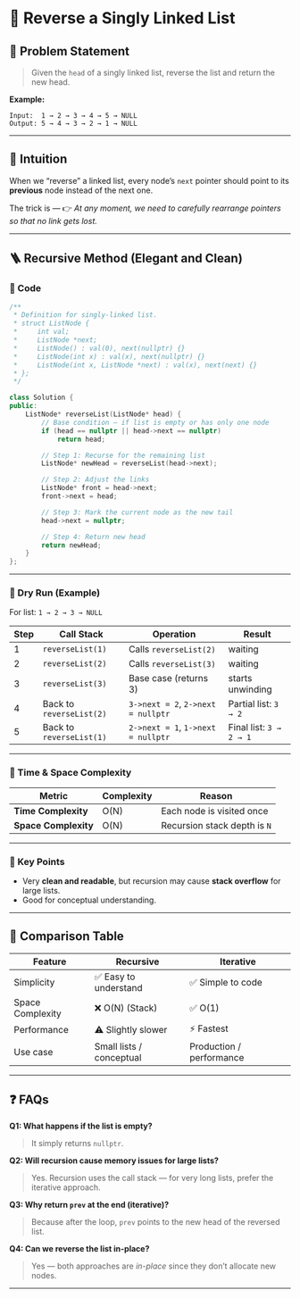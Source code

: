 # 🧠 Reverse a Singly Linked List 


## 🧩 Problem Statement

> Given the `head` of a singly linked list, reverse the list and return the new head.

**Example:**

```
Input:  1 → 2 → 3 → 4 → 5 → NULL  
Output: 5 → 4 → 3 → 2 → 1 → NULL
```

---

## 💭 Intuition

When we “reverse” a linked list, every node’s `next` pointer should point to its **previous** node instead of the next one.

The trick is —
👉 *At any moment, we need to carefully rearrange pointers so that no link gets lost.*

---

## 🪜 Recursive Method (Elegant and Clean)

### 🧩 Code

```cpp
/**
 * Definition for singly-linked list.
 * struct ListNode {
 *     int val;
 *     ListNode *next;
 *     ListNode() : val(0), next(nullptr) {}
 *     ListNode(int x) : val(x), next(nullptr) {}
 *     ListNode(int x, ListNode *next) : val(x), next(next) {}
 * };
 */

class Solution {
public:
    ListNode* reverseList(ListNode* head) {
        // Base condition — if list is empty or has only one node
        if (head == nullptr || head->next == nullptr)
            return head;

        // Step 1: Recurse for the remaining list
        ListNode* newHead = reverseList(head->next);

        // Step 2: Adjust the links
        ListNode* front = head->next;
        front->next = head;

        // Step 3: Mark the current node as the new tail
        head->next = nullptr;

        // Step 4: Return new head
        return newHead;
    }
};
```

---

### 🧠 Dry Run (Example)

For list: `1 → 2 → 3 → NULL`

| Step | Call Stack               | Operation                          | Result                  |
| ---- | ------------------------ | ---------------------------------- | ----------------------- |
| 1    | `reverseList(1)`         | Calls `reverseList(2)`             | waiting                 |
| 2    | `reverseList(2)`         | Calls `reverseList(3)`             | waiting                 |
| 3    | `reverseList(3)`         | Base case (returns 3)              | starts unwinding        |
| 4    | Back to `reverseList(2)` | `3->next = 2`, `2->next = nullptr` | Partial list: `3 → 2`   |
| 5    | Back to `reverseList(1)` | `2->next = 1`, `1->next = nullptr` | Final list: `3 → 2 → 1` |

---

### 🧩 Time & Space Complexity

| Metric               | Complexity | Reason                       |
| -------------------- | ---------- | ---------------------------- |
| **Time Complexity**  | O(N)       | Each node is visited once    |
| **Space Complexity** | O(N)       | Recursion stack depth is `N` |

---

### 🧠 Key Points

* Very **clean and readable**, but recursion may cause **stack overflow** for large lists.
* Good for conceptual understanding.

---

## 🧩 Comparison Table

| Feature          | Recursive                | Iterative                |
| ---------------- | ------------------------ | ------------------------ |
| Simplicity       | ✅ Easy to understand     | ✅ Simple to code         |
| Space Complexity | ❌ O(N) (Stack)           | ✅ O(1)                   |
| Performance      | ⚠️ Slightly slower       | ⚡ Fastest                |
| Use case         | Small lists / conceptual | Production / performance |

---

## ❓ FAQs

**Q1: What happens if the list is empty?**

> It simply returns `nullptr`.

**Q2: Will recursion cause memory issues for large lists?**

> Yes. Recursion uses the call stack — for very long lists, prefer the iterative approach.

**Q3: Why return `prev` at the end (iterative)?**

> Because after the loop, `prev` points to the new head of the reversed list.

**Q4: Can we reverse the list in-place?**

> Yes — both approaches are *in-place* since they don’t allocate new nodes.

---
